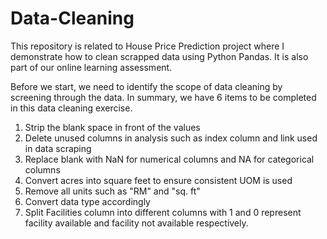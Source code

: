 # Data-Cleaning
This repository is related to House Price Prediction project where I demonstrate how to clean scrapped data using Python Pandas. 
It is also part of our online learning assessment.


Before we start, we need to identify the scope of data cleaning by screening through the data.
In summary, we have 6 items to be completed in this data cleaning exercise.
1. Strip the blank space in front of the values
2. Delete unused columns in analysis such as index column and link used in data scraping
3. Replace blank with NaN for numerical columns and NA for categorical columns
4. Convert acres into square feet to ensure consistent UOM is used
5. Remove all units such as "RM" and "sq. ft"
6. Convert data type accordingly
7. Split Facilities column into different columns with 1 and 0 represent facility available and facility not available respectively.
